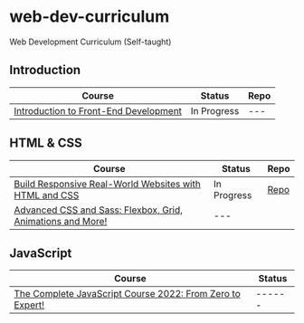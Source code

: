 # web-dev-curriculum

Web Development Curriculum (Self-taught)

## Introduction

| Course                                                                                                         | Status      | Repo |
| -------------------------------------------------------------------------------------------------------------- | ----------- | ---- |
| [Introduction to Front-End Development](https://www.coursera.org/learn/introduction-to-front-end-development/) | In Progress | ---  |

## HTML & CSS

| Course                                                                                                                                          | Status      | Repo                                                                                                                 |
| ----------------------------------------------------------------------------------------------------------------------------------------------- | ----------- | -------------------------------------------------------------------------------------------------------------------- |
| [Build Responsive Real-World Websites with HTML and CSS](https://www.udemy.com/course/design-and-develop-a-killer-website-with-html5-and-css3/) | In Progress | [Repo](https://github.com/iamieht/web-dev-curriculum/tree/main/Build_Responsive_Real-World_Websites_with_HTML%26CSS) |
| [Advanced CSS and Sass: Flexbox, Grid, Animations and More!](https://www.udemy.com/course/advanced-css-and-sass/)                               | ---         |

## JavaScript

| Course                                                                                                                    | Status |
| ------------------------------------------------------------------------------------------------------------------------- | ------ |
| [The Complete JavaScript Course 2022: From Zero to Expert!](https://www.udemy.com/course/the-complete-javascript-course/) | ------ |
